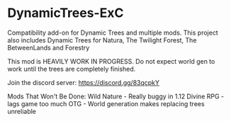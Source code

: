# DynamicTrees-ExC
Compatibility add-on for Dynamic Trees and multiple mods. This project also includes Dynamic Trees for Natura, The Twilight Forest, The BetweenLands and Forestry

This mod is HEAVILY WORK IN PROGRESS. Do not expect world gen to work until the trees are completely finished.

Join the discord server: https://discord.gg/83qcpkY

Mods That Won't Be Done:
Wild Nature - Really buggy in 1.12
Divine RPG - lags game too much
OTG - World generation makes replacing trees unreliable
